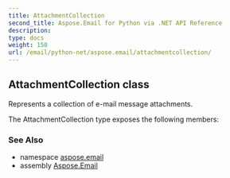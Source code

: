 ```yaml
---
title: AttachmentCollection
second_title: Aspose.Email for Python via .NET API Reference
description: 
type: docs
weight: 150
url: /email/python-net/aspose.email/attachmentcollection/
---
```


## AttachmentCollection class

Represents a collection of e-mail message attachments.

The AttachmentCollection type exposes the following members:

### See Also

* namespace [aspose.email](/email/python-net/aspose.email/)
* assembly [Aspose.Email](/slides/python-net/)

